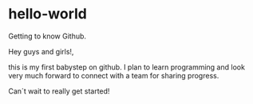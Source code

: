 # hello-world
Getting to know Github.

Hey guys and girls!,

this is my first babystep on github. I plan to learn programming and look very much forward to connect with a team for sharing progress.

Can´t wait to really get started!

